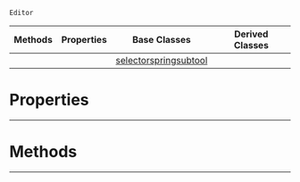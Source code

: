  `Editor`

|Methods|Properties|Base Classes|Derived Classes|
|---|---|---|---|
| | |[selectorspringsubtool](https://github.com/ZilchEngine/ZilchDocs/blob/master/code_reference/class_reference/selectorspringsubtool.markdown)| |


 #  Properties


---  
 #  Methods


---  
 

 